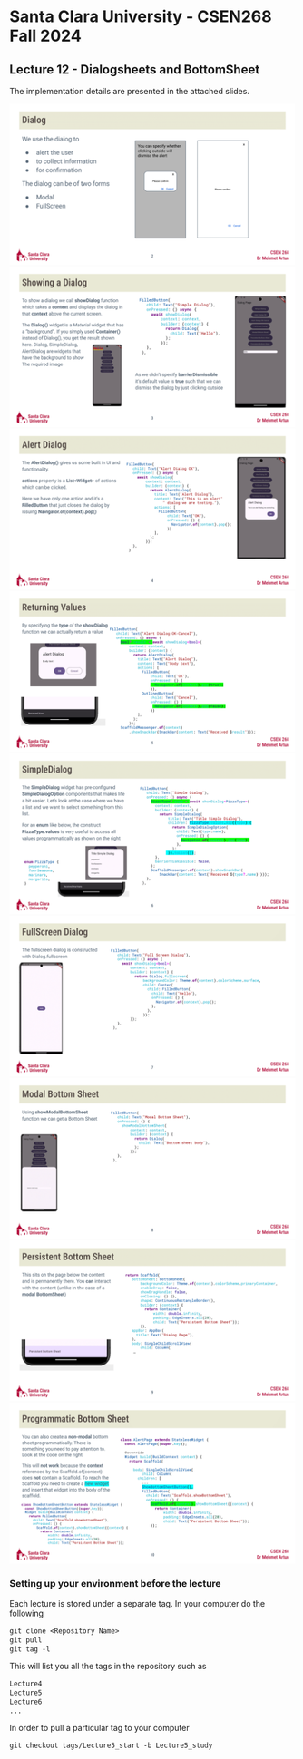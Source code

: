 # Santa Clara University - CSEN268 Fall 2024

## Lecture 12 - Dialogsheets and BottomSheet

The implementation details are presented in the attached slides.

![Slide 1](/assets/images/Mod02.png)
![Slide 2](/assets/images/Mod03.png)
![Slide 3](/assets/images/Mod04.png)
![Slide 4](/assets/images/Mod05.png)
![Slide 5](/assets/images/Mod06.png)
![Slide 6](/assets/images/Mod07.png)
![Slide 7](/assets/images/Mod08.png)
![Slide 8](/assets/images/Mod09.png)
![Slide 9](/assets/images/Mod10.png)



### Setting up your environment before the lecture

Each lecture is stored under a separate tag. In your computer do the following

    git clone <Repository Name>
    git pull
    git tag -l

This will list you all the tags in the repository such as

    Lecture4
    Lecture5
    Lecture6
    ...

In order to pull a particular tag to your computer

    git checkout tags/Lecture5_start -b Lecture5_study



